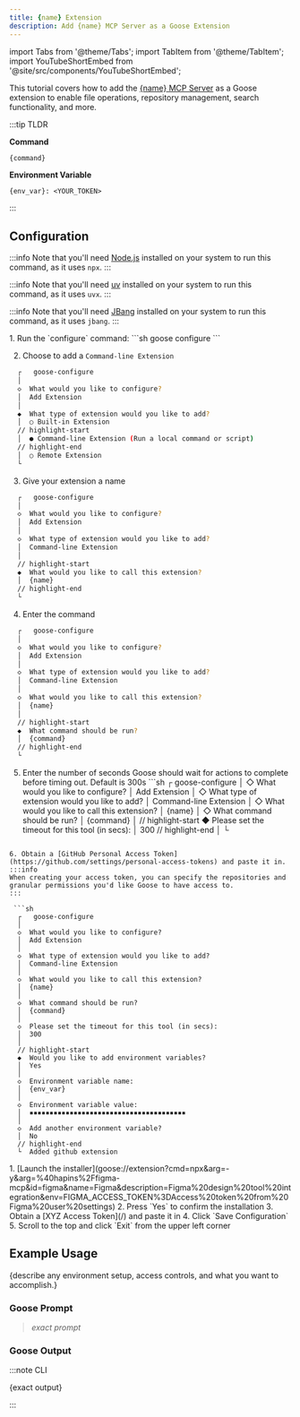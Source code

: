 ```yaml
---
title: {name} Extension
description: Add {name} MCP Server as a Goose Extension
---
```


import Tabs from '@theme/Tabs';
import TabItem from '@theme/TabItem';
import YouTubeShortEmbed from '@site/src/components/YouTubeShortEmbed';

<YouTubeShortEmbed videoUrl="https://www.youtube.com/embed/VIDEO_ID" />


This tutorial covers how to add the [{name} MCP Server](/) as a Goose extension to enable file operations, repository management, search functionality, and more.


:::tip TLDR

**Command**
```sh
{command}
```

**Environment Variable**
```
{env_var}: <YOUR_TOKEN>
```
:::

## Configuration

:::info
Note that you'll need [Node.js](https://nodejs.org/) installed on your system to run this command, as it uses `npx`.
:::

:::info
Note that you'll need [uv](https://docs.astral.sh/uv/#installation) installed on your system to run this command, as it uses `uvx`.
:::

:::info
Note that you'll need [JBang](https://www.jbang.dev/download) installed on your system to run this command, as it uses `jbang`.
:::

<Tabs groupId="interface">
  <TabItem value="cli" label="Goose CLI" default>
  1. Run the `configure` command:
  ```sh
  goose configure
  ```

  2. Choose to add a `Command-line Extension`
  ```sh
    ┌   goose-configure 
    │
    ◇  What would you like to configure?
    │  Add Extension 
    │
    ◆  What type of extension would you like to add?
    │  ○ Built-in Extension 
    // highlight-start    
    │  ● Command-line Extension (Run a local command or script)
    // highlight-end    
    │  ○ Remote Extension 
    └ 
  ```

  3. Give your extension a name
  ```sh
    ┌   goose-configure 
    │
    ◇  What would you like to configure?
    │  Add Extension 
    │
    ◇  What type of extension would you like to add?
    │  Command-line Extension 
    │
    // highlight-start
    ◆  What would you like to call this extension?
    │  {name}
    // highlight-end
    └ 
  ```

  4. Enter the command
  ```sh
    ┌   goose-configure 
    │
    ◇  What would you like to configure?
    │  Add Extension 
    │
    ◇  What type of extension would you like to add?
    │  Command-line Extension 
    │
    ◇  What would you like to call this extension?
    │  {name}
    │
    // highlight-start
    ◆  What command should be run?
    │  {command}
    // highlight-end
    └ 
  ```  

  5. Enter the number of seconds Goose should wait for actions to complete before timing out. Default is 300s
    ```sh
    ┌   goose-configure 
    │
    ◇  What would you like to configure?
    │  Add Extension 
    │
    ◇  What type of extension would you like to add?
    │  Command-line Extension 
    │
    ◇  What would you like to call this extension?
    │  {name}
    │
    ◇  What command should be run?
    │  {command}
    │
    // highlight-start
    ◆  Please set the timeout for this tool (in secs):
    │  300
    // highlight-end
    │
    └ 
  ``` 
  
  6. Obtain a [GitHub Personal Access Token](https://github.com/settings/personal-access-tokens) and paste it in.
  :::info
  When creating your access token, you can specify the repositories and granular permissions you'd like Goose to have access to.
  :::

   ```sh
    ┌   goose-configure 
    │
    ◇  What would you like to configure?
    │  Add Extension 
    │
    ◇  What type of extension would you like to add?
    │  Command-line Extension 
    │
    ◇  What would you like to call this extension?
    │  {name}
    │
    ◇  What command should be run?
    │  {command}
    │     
    ◇  Please set the timeout for this tool (in secs):
    │  300
    │    
    // highlight-start
    ◆  Would you like to add environment variables?
    │  Yes 
    │
    ◇  Environment variable name:
    │  {env_var}
    │
    ◇  Environment variable value:
    │  ▪▪▪▪▪▪▪▪▪▪▪▪▪▪▪▪▪▪▪▪▪▪▪▪▪▪▪▪▪▪▪▪▪▪▪▪▪▪▪
    │
    ◇  Add another environment variable?
    │  No 
    // highlight-end
    └  Added github extension
  ```  

  </TabItem>
  <TabItem value="ui" label="Goose Desktop">
  1. [Launch the installer](goose://extension?cmd=npx&arg=-y&arg=%40hapins%2Ffigma-mcp&id=figma&name=Figma&description=Figma%20design%20tool%20integration&env=FIGMA_ACCESS_TOKEN%3DAccess%20token%20from%20Figma%20user%20settings)
  2. Press `Yes` to confirm the installation
  3. Obtain a [XYZ Access Token](/) and paste it in
  4. Click `Save Configuration`
  5. Scroll to the top and click `Exit` from the upper left corner
  </TabItem>
</Tabs>

## Example Usage

{describe any environment setup, access controls, and what you want to accomplish.}

### Goose Prompt

> _exact prompt_


### Goose Output

:::note CLI

{exact output}

:::